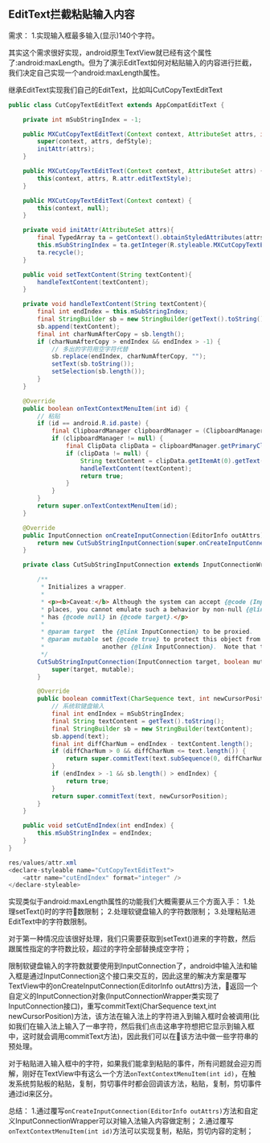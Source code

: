 ## EditText拦截粘贴输入内容

需求：
1.实现输入框最多输入(显示)140个字符。

其实这个需求很好实现，android原生TextView就已经有这个属性了:android:maxLength。但为了演示EditText如何对粘贴输入的内容进行拦截，我们决定自己实现一个android:maxLength属性。

继承EditText实现我们自己的EditText，比如叫CutCopyTextEditText
```java
public class CutCopyTextEditText extends AppCompatEditText {

    private int mSubStringIndex = -1;

    public MXCutCopyTextEditText(Context context, AttributeSet attrs, int defStyle) {
        super(context, attrs, defStyle);
        initAttr(attrs);
    }

    public MXCutCopyTextEditText(Context context, AttributeSet attrs) {
        this(context, attrs, R.attr.editTextStyle);
    }

    public MXCutCopyTextEditText(Context context) {
        this(context, null);
    }

    private void initAttr(AttributeSet attrs){
        final TypedArray ta = getContext().obtainStyledAttributes(attrs, R.styleable.MXCutCopyTextEditText);
        this.mSubStringIndex = ta.getInteger(R.styleable.MXCutCopyTextEditText_MXCutEndIndex, -1);
        ta.recycle();
    }

    public void setTextContent(String textContent){
        handleTextContent(textContent);
    }

    private void handleTextContent(String textContent){
        final int endIndex = this.mSubStringIndex;
        final StringBuilder sb = new StringBuilder(getText().toString());
        sb.append(textContent);
        final int charNumAfterCopy = sb.length();
        if (charNumAfterCopy > endIndex && endIndex > -1) {
            // 多出的字符用空字符代替
            sb.replace(endIndex, charNumAfterCopy, "");
            setText(sb.toString());
            setSelection(sb.length());
        }
    }

    @Override
    public boolean onTextContextMenuItem(int id) {
        // 粘贴
        if (id == android.R.id.paste) {
            final ClipboardManager clipboardManager = (ClipboardManager) getContext().getSystemService(Context.CLIPBOARD_SERVICE);
            if (clipboardManager != null) {
                final ClipData clipData = clipboardManager.getPrimaryClip();
                if (clipData != null) {
                    String textContent = clipData.getItemAt(0).getText().toString();
                    handleTextContent(textContent);
                    return true;
                }
            }
        }
        return super.onTextContextMenuItem(id);
    }

    @Override
    public InputConnection onCreateInputConnection(EditorInfo outAttrs) {
        return new CutSubStringInputConnection(super.onCreateInputConnection(outAttrs), false);
    }

    private class CutSubStringInputConnection extends InputConnectionWrapper{

        /**
         * Initializes a wrapper.
         *
         * <p><b>Caveat:</b> Although the system can accept {@code (InputConnection) null} in some
         * places, you cannot emulate such a behavior by non-null {@link InputConnectionWrapper} that
         * has {@code null} in {@code target}.</p>
         *
         * @param target  the {@link InputConnection} to be proxied.
         * @param mutable set {@code true} to protect this object from being reconfigured to target
         *                another {@link InputConnection}.  Note that this is ignored while the target is {@code null}.
         */
        CutSubStringInputConnection(InputConnection target, boolean mutable) {
            super(target, mutable);
        }

        @Override
        public boolean commitText(CharSequence text, int newCursorPosition) {
            // 系统软键盘输入
            final int endIndex = mSubStringIndex;
            final String textContent = getText().toString();
            final StringBuilder sb = new StringBuilder(textContent);
            sb.append(text);
            final int diffCharNum = endIndex - textContent.length();
            if (diffCharNum > 0 && diffCharNum <= text.length()) {
                return super.commitText(text.subSequence(0, diffCharNum), newCursorPosition);
            }
            if (endIndex > -1 && sb.length() > endIndex) {
                return true;
            }
            return super.commitText(text, newCursorPosition);
        }
    }

    public void setCutEndIndex(int endIndex) {
        this.mSubStringIndex = endIndex;
    }
}

res/values/attr.xml
<declare-styleable name="CutCopyTextEditText">
    <attr name="cutEndIndex" format="integer" />
</declare-styleable>
```

实现类似于android:maxLength属性的功能我们大概需要从三个方面入手：
1.处理setText()时的字符数限制；
2.处理软键盘输入的字符数限制；
3.处理粘贴进EditText中的字符数限制。

对于第一种情况应该很好处理，我们只需要获取到setText()进来的字符数，然后跟属性指定的字符数比较，超过的字符全部替换成空字符；

限制软键盘输入的字符数就要使用到InputConnection了，android中输入法和输入框是通过InputConnection这个接口来交互的，因此这里的解决方案是覆写TextView中的onCreateInputConnection(EditorInfo outAttrs)方法，返回一个自定义的InputConnection对象(InputConnectionWrapper类实现了InputConnection接口)，重写commitText(CharSequence text,int newCursorPosition)方法，该方法在输入法上的字符进入到输入框时会被调用(比如我们在输入法上输入了一串字符，然后我们点击这串字符想把它显示到输入框中，这时就会调用commitText方法)，因此我们可以在该方法中做一些字符串的预处理。

对于粘贴进入输入框中的字符，如果我们能拿到粘贴的事件，所有问题就会迎刃而解，刚好在TextView中有这么一个方法`onTextContextMenuItem(int id)`，在触发系统剪贴板的粘贴，复制，剪切事件时都会回调该方法，粘贴，复制，剪切事件通过id来区分。

总结：
1.通过覆写`onCreateInputConnection(EditorInfo outAttrs)`方法和自定义InputConnectionWrapper可以对输入法输入内容做定制；
2.通过覆写`onTextContextMenuItem(int id)`方法可以实现复制，粘贴，剪切内容的定制；